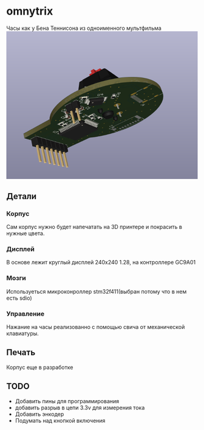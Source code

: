# omnytrix
Часы как у Бена Теннисона из одноименного мультфильма
![](img/2023-09-27_01-54.png)
## Детали
### Корпус
Сам корпус нужно будет напечатать на 3D принтере и покрасить в нужные цвета.
### Дисплей
В основе лежит круглый дисплей 240x240 1.28, на контроллере GC9A01
### Мозги
Используеться микроконроллер stm32f411(выбран потому что в нем есть sdio)
### Управление
Нажание на часы реализованно с помощью свича от механической клавиатуры.
## Печать
Корпус еще в разработке
## TODO
* Добавить пины для программирования
* добавить разрыв в цепи 3.3v для измерения тока
* Добавить энкодер
* Подумать над кнопкой включения
